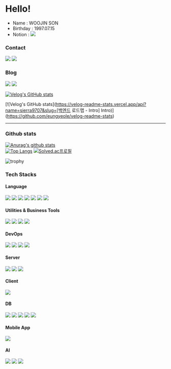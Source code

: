# Hello!

- Name : WOOJIN SON
- Birthday : 1997.07.15  
- Notion : 
<a href="https://honorable-alto-0cf.notion.site/Son-Woojin-74fb7fd1c3604c01ab214c296aaccd42" target="_blank"><img src="https://img.shields.io/badge/notion-000000?style=flat-square&logo=notion&logoColor=white"/></a>

### Contact

<a href="mailto:wujins58@gmail.com" target="_blank"><img src="https://img.shields.io/badge/gmail-FFCD00?style=flat-square&logo=gmail&logoColor=white"/></a>
<a href="mailto:sierra_wj@kakao.com" target="_blank"><img src="https://img.shields.io/badge/kakao-EA4335?style=flat-square&logo=kakao&logoColor=white"/></a>

### Blog

<a href="https://www.instagram.com/s.wj97/" target="_blank"><img src="https://img.shields.io/badge/instagram-E4405F?style=flat-square&logo=instagram&logoColor=white"/></a>
<a href="https://velog.io/@sierra9707" target="_blank"><img src="https://img.shields.io/badge/velog-20C997?style=flat-square&logo=velog&logoColor=white"/></a>

[![Velog's GitHub stats](https://velog-readme-stats.vercel.app/api/list?name=sierra9707)](https://velog.io/@eungyeole)

[![Velog's GitHub stats](https://velog-readme-stats.vercel.app/api?name=sierra9707&slug=[백엔드 로드맵 - Intro] Intro)](https://github.com/eungyeole/velog-readme-stats)

----

### Github stats

[![Anurag's github stats](https://github-readme-stats.vercel.app/api?username=swj9707&show_icons=true&theme=radical)](https://github.com/anuraghazra/github-readme-stats)  
[![Top Langs](https://github-readme-stats.vercel.app/api/top-langs/?username=swj9707)](https://github.com/anuraghazra/github-readme-stats)
[![Solved.ac프로필](http://mazassumnida.wtf/api/v2/generate_badge?boj=sierra_9707)](https://solved.ac/sierra_9707)

![trophy](https://github-profile-trophy.vercel.app/?username=SierraSon97)

### Tech Stacks
#### Language
<div>
  <img src="https://img.shields.io/badge/C++-00599C?style=flat-square&logo=C++&logoColor=white"/>
  <img src="https://img.shields.io/badge/Java-007396?style=flat-square&logo=Java&logoColor=white"/>
  <img src="https://img.shields.io/badge/Kotlin-7F52FF?style=flat-square&logo=Kotlin&logoColor=white"/>
  <img src="https://img.shields.io/badge/Python-3776AB?style=flat-square&logo=Python&logoColor=white"/>
  <img src="https://img.shields.io/badge/Javascript-F7DF1E?style=flat-square&logo=Javascript&logoColor=white"/>
  <img src="https://img.shields.io/badge/Typescript-3178C6?style=flat-square&logo=Typescript&logoColor=white"/>
  <img src="https://img.shields.io/badge/C Sharp-239120?style=flat-square&logo=C Sharp&logoColor=white"/>
</div>

#### Utilities & Business Tools
<div>
   <img src="https://img.shields.io/badge/Postman-FF6C37?style=flat-square&logo=Postman&logoColor=white"/>
   <img src="https://img.shields.io/badge/Slack-4A154B?style=flat-square&logo=Slack&logoColor=white"/>
   <img src="https://img.shields.io/badge/Jira-0052CC?style=flat-square&logo=Jira&logoColor=white"/>
   <img src="https://img.shields.io/badge/Confluence-172B4D?style=flat-square&logo=Confluence&logoColor=white"/>
</div>

#### DevOps
<div>
  <img src="https://img.shields.io/badge/Git-F05032?style=flat-square&logo=Git&logoColor=white"/>
  <img src="https://img.shields.io/badge/Gradle-02303A?style=flat-square&logo=Gradle&logoColor=white"/>
  <img src="https://img.shields.io/badge/Docker-2496ED?style=flat-square&logo=Docker&logoColor=white"/>
  <img src="https://img.shields.io/badge/Sourcetree-0052CC?style=flat-square&logo=Sourcetree&logoColor=white"/>
</div>

#### Server
<div>
  <img src="https://img.shields.io/badge/Spring-6DB33F?style=flat-square&logo=Spring&logoColor=white"/>
  <img src="https://img.shields.io/badge/Spring Boot-6DB33F?style=flat-square&logo=Spring Boot&logoColor=white"/>
  <img src="https://img.shields.io/badge/Node.js-339933?style=flat-square&logo=Node.js&logoColor=white"/>
</div>

#### Client
<div>
  <img src="https://img.shields.io/badge/React-61DAFB?style=flat-square&logo=React&logoColor=white"/>
</div>

#### DB
<div>
  <img src="https://img.shields.io/badge/Oracle-F80000?style=flat-square&logo=Oracle&logoColor=white"/>
  <img src="https://img.shields.io/badge/MySQL-4479A1?style=flat-square&logo=MySQL&logoColor=white"/>
  <img src="https://img.shields.io/badge/MariaDB-003545?style=flat-square&logo=MariaDB&logoColor=white"/>
  <img src="https://img.shields.io/badge/MongoDB-47A248?style=flat-square&logo=MongoDB&logoColor=white"/>
  <img src="https://img.shields.io/badge/Firebase-FFCA28?style=flat-square&logo=Firabase&logoColor=white"/>
</div>

#### Mobile App
<div>
  <img src="https://img.shields.io/badge/Android-3DDC84?style=flat-square&logo=Android&logoColor=white"/>
</div>

#### AI
<div>
  <img src="https://img.shields.io/badge/Tensorflow-FF6F00?style=flat-square&logo=Tensorflow&logoColor=white"/>
  <img src="https://img.shields.io/badge/OpenCV-5C3EE8?style=flat-square&logo=OpenCV&logoColor=white"/>
  <img src="https://img.shields.io/badge/YOLO-00FFFF?style=flat-square&logo=YOLO&logoColor=white"/>
</div>
